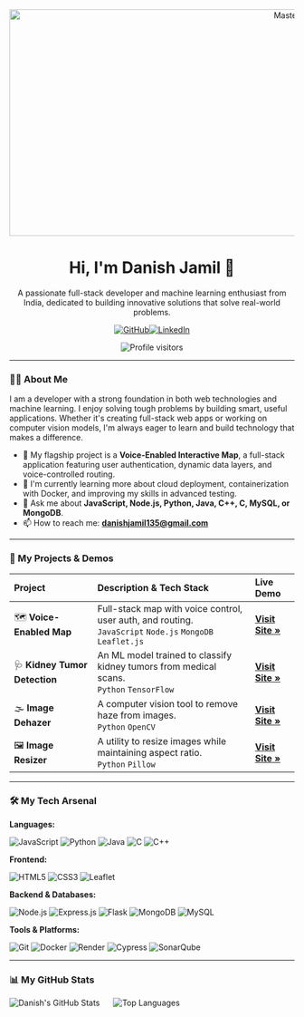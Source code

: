 
<div id="header" align="center">

  <!--<img src="https://media.giphy.com/media/M9gbBd9nbDrOTu1Mqx/giphy.gif" width="100"/>-->
  <img align="center" alt="MasterHead" width="1000" height="400" src="https://i.pinimg.com/originals/57/21/61/5721612fc05e9d1604c1dcda922798e3.gif">
  <!--<img align="center" alt="MasterHead" width="1000" height="400" src="https://64.media.tumblr.com/54f4fe3c7c2d7c1b8a6b68eb9b62338f/tumblr_phbq2fElHS1ut1d6co1_540.gif">-->
  <h1>
    Hi, I'm Danish Jamil 👋
  </h1>
  <p>
    A passionate full-stack developer and machine learning enthusiast from India, dedicated to building innovative solutions that solve real-world problems.
  </p>
  
  <p>
    <a href="https://github.com/Danish-Jamil-01"><img src="https://img.shields.io/badge/GitHub-181717?style=for-the-badge&logo=github&logoColor=white" alt="GitHub"/></a><a href="https://www.linkedin.com/in/your-linkedin-username/"><img src="https://img.shields.io/badge/LinkedIn-0A66C2?style=for-the-badge&logo=linkedin&logoColor=white" alt="LinkedIn"/></a>
  </p>
  <p>
    <img src="https://komarev.com/ghpvc/?username=Danish-Jamil-01&label=Profile%20Visitors&color=blueviolet&style=flat-square" alt="Profile visitors"/>
  </p>
</div>

---

### 👨‍💻 About Me

I am a developer with a strong foundation in both web technologies and machine learning. I enjoy solving tough problems by building smart, useful applications. Whether it's creating full-stack web apps or working on computer vision models, I'm always eager to learn and build technology that makes a difference.

- 🔭 My flagship project is a **Voice-Enabled Interactive Map**, a full-stack application featuring user authentication, dynamic data layers, and voice-controlled routing.
- 🌱 I'm currently learning more about cloud deployment, containerization with Docker, and improving my skills in advanced testing.
- 💬 Ask me about **JavaScript, Node.js, Python, Java, C++, C, MySQL, or MongoDB**.
- 📫 How to reach me: **danishjamil135@gmail.com**

---

### 🚀 My Projects & Demos

| Project | Description & Tech Stack | Live Demo |
| :--- | :--- | :--- |
| 🗺️ **Voice-Enabled Map** | Full-stack map with voice control, user auth, and routing. <br/> `JavaScript` `Node.js` `MongoDB` `Leaflet.js` | [**Visit Site »**](https://voice-enabled-map-app.onrender.com) |
| 🩺 **Kidney Tumor Detection**| An ML model trained to classify kidney tumors from medical scans. <br/> `Python` `TensorFlow` | [**Visit Site »**](https://huggingface.co/spaces/CynicalDan/kidney-tumor-detector) |
| 🌫️ **Image Dehazer** | A computer vision tool to remove haze from images. <br/> `Python` `OpenCV` | [**Visit Site »**](https://image-dehazer.onrender.com) |
| 🖼️ **Image Resizer** | A utility to resize images while maintaining aspect ratio. <br/> `Python` `Pillow` | [**Visit Site »**](https://danish-jamil-01.github.io/Image-Resizer/) |


---

### 🛠️ My Tech Arsenal

**Languages:**
<p>
  <img src="https://img.shields.io/badge/JavaScript-F7DF1E?style=for-the-badge&logo=javascript&logoColor=black" alt="JavaScript"/>
  <img src="https://img.shields.io/badge/Python-3776AB?style=for-the-badge&logo=python&logoColor=white" alt="Python"/>
  <img src="https://img.shields.io/badge/Java-ff4d4d?style=for-the-badge&logo=openjdk&logoColor=white" alt="Java"/>
  <img src="https://img.shields.io/badge/C-7d4cc4?style=for-the-badge&logo=c&logoColor=white" alt="C"/>
  <img src="https://img.shields.io/badge/C++-00599C?style=for-the-badge&logo=cplusplus&logoColor=white" alt="C++"/>
</p>

**Frontend:**
<p>
  <img src="https://img.shields.io/badge/HTML5-E34F26?style=for-the-badge&logo=html5&logoColor=white" alt="HTML5"/>
  <img src="https://img.shields.io/badge/CSS3-1572B6?style=for-the-badge&logo=css3&logoColor=white" alt="CSS3"/>
  <img src="https://img.shields.io/badge/Leaflet-199900?style=for-the-badge&logo=leaflet&logoColor=white" alt="Leaflet"/>
</p>

**Backend & Databases:**
<p>
  <img src="https://img.shields.io/badge/Node.js-339933?style=for-the-badge&logo=nodedotjs&logoColor=white" alt="Node.js"/>
  <img src="https://img.shields.io/badge/Express.js-F7DF1E?style=for-the-badge&logo=express&logoColor=black" alt="Express.js"/>
  <img src="https://img.shields.io/badge/Flask-689da8?style=for-the-badge&logo=flask&logoColor=white" alt="Flask"/>
  <img src="https://img.shields.io/badge/MongoDB-47A248?style=for-the-badge&logo=mongodb&logoColor=white" alt="MongoDB"/>
  <img src="https://img.shields.io/badge/MySQL-4479A1?style=for-the-badge&logo=mysql&logoColor=white" alt="MySQL"/>
</p>

**Tools & Platforms:**
<p>
  <img src="https://img.shields.io/badge/Git-F05032?style=for-the-badge&logo=git&logoColor=white" alt="Git"/>
  <img src="https://img.shields.io/badge/Docker-2496ED?style=for-the-badge&logo=docker&logoColor=white" alt="Docker"/>
  <img src="https://img.shields.io/badge/Render-000000?style=for-the-badge&logo=render&logoColor=white" alt="Render"/>
  <img src="https://img.shields.io/badge/Cypress-ffffff?style=for-the-badge&logo=cypress&logoColor=black" alt="Cypress"/>
  <img src="https://img.shields.io/badge/SonarQube-4E9BCD?style=for-the-badge&logo=sonarqube&logoColor=white" alt="SonarQube"/>
</p>

---

### 📊 My GitHub Stats

<div>
  <img src="https://github-readme-stats.vercel.app/api?username=Danish-Jamil-01&show_icons=true&theme=radical&count_private=true" alt="Danish's GitHub Stats"/>&nbsp;&nbsp;&nbsp;&nbsp;&nbsp;&nbsp;<img src="https://github-readme-stats.vercel.app/api/top-langs/?username=Danish-Jamil-01&layout=compact&theme=radical" alt="Top Languages"/>
</div>
